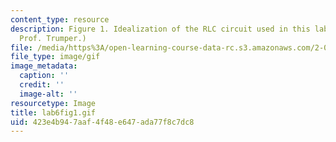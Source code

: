 ```yaml
---
content_type: resource
description: Figure 1. Idealization of the RLC circuit used in this lab. (Image by
  Prof. Trumper.)
file: /media/https%3A/open-learning-course-data-rc.s3.amazonaws.com/2-003-modeling-dynamics-and-control-i-spring-2005/423e4b947aaf4f48e647ada77f8c7dc8_lab6fig1.gif
file_type: image/gif
image_metadata:
  caption: ''
  credit: ''
  image-alt: ''
resourcetype: Image
title: lab6fig1.gif
uid: 423e4b94-7aaf-4f48-e647-ada77f8c7dc8
---
```

